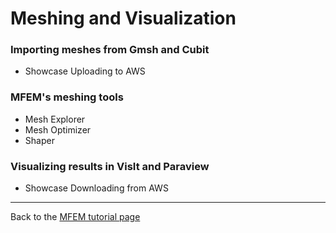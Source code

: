 # Meshing and Visualization

### Importing meshes from Gmsh and Cubit
- Showcase Uploading to AWS

### MFEM's meshing tools
- Mesh Explorer
- Mesh Optimizer
- Shaper

### Visualizing results in VisIt and Paraview
- Showcase Downloading from AWS

---

Back to the [MFEM tutorial page](index.md)

<script type="text/x-mathjax-config">MathJax.Hub.Config({TeX: {equationNumbers: {autoNumber: "all"}}, tex2jax: {inlineMath: [['$','$']]}});</script>
<script type="text/javascript" src="https://cdnjs.cloudflare.com/ajax/libs/mathjax/2.7.2/MathJax.js?config=TeX-AMS_HTML"></script>
